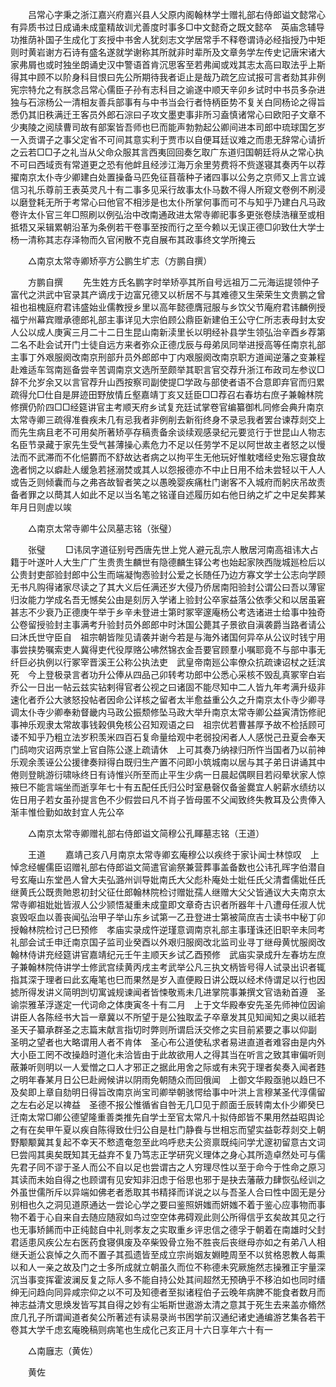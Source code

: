 <!-- { "loadSidebar": true } -->
　　吕常心字秉之浙江嘉兴府嘉兴县人父原内阁翰林学士赠礼部右侍郎谥文懿常心有异质书过日成诵未成童精故训尤善度时事多□中文懿奇之既文懿卒　英庙念辅导功推荫补国子生成化丁亥授中书舍人犹刻志文学居常手不释卷谓诗必经指授乃中矩则时黄岩谢方石诗有盛名遂就学谢称其所就非时辈所及文章务学左传史记唐宋诸大家弗屑也或时独坐朗诵史汉中警语首肯沉思客至若弗闻或戏其志太高曰取法乎上斯得其中顾不以阶身科目恨曰先公所期待我者讵止是哉乃疏乞应试报可言者劾其非例　宪宗特允之有朕念吕常心儒臣子孙有志科目之谕遂中顺天辛卯乡试时中书员多杂进独与石淙杨公一清相友善兵部事有与中书当会行者恃柄臣势不复关白同杨论之得旨悉仍其旧秩满迁王客员外郎石淙曰子攻文墨吏事非所习盍慎诸常心曰欧阳子文章不少夷陵之阅牍曹司故有部案皆吾师也巳而能声勃勃起公卿间进本司郎中琉球国乞岁一入贡谓子之事父定省不可间其意实利于贾市以自便耳廷议难之而患无辞常心请折之云若□□子之礼当从父命众服其言西夷回回奏乞取广东道归国朝廷将从之常心执不可曰西域贡有常道更之恐有他衅且经涉江海万余里劳费将不赀遂寝其奏丙午以荐擢南京太仆寺少卿建白处置操备马匹免征苜蓿种子诸四事以公务之京师又上言立诚信习礼乐尊前王表英灵凡十有二事多见采行故事太仆马数不得人所窥文卷例不刷浸以磨登耗无所于考常心曰他官不相涉是也太仆所掌何事而可不与知乎乃建白凡马政卷许太仆官三年□照刷以例弘治中改南通政进太常寺卿祀事多更张卷牍浩穰至或相抵牾又采辑累朝沿革为条例若干卷事至按而行之至今赖以无误正德□卯致仕大学士杨一清称其志存泽物而久官闲散不克自展布其政事终文学所掩云 

　　△南京太常寺卿矫亭方公鹏生圹志（方鹏自撰） 

　　方鹏自撰 
　　先生姓方氏名鹏字时举矫亭其所自号远祖万二元海运提领仲子富代之洪武中官录其产谪戌于边富兄德又以析居不与其难德又生荣荣生文贵鹏之曾祖也祖槐庭府君讳盛始业儒教授乡里以高年懿德膺冠服与乡饮父节庵府君讳麟例授福宁州幕宾赠承德郎礼部主事详见大宗伯顾公鼎臣新建伯王公守仁所志表母封太安人公以成人庚寅三月二十二日生昆山南新渎里长以明经补县学生领弘治辛酉乡荐第二名不赴会试开门士徒自远方来者弥众正德戊辰与母弟凤同举进授高等任南京礼部主事丁外艰服阕改南京刑部升员外郎郎中丁内艰服阕改南京职方道闻逆藩之变兼程赴难适车驾南廵备尝辛苦调南京文选所至颇举其职言官交荐升浙江布政司左参议□辞不允岁余又以言官荐升山西按察司副使提□学政与部使者语不合意即弃官而归累疏得允□仕自是屏迹田野放情丘壑嘉靖丁亥又廷臣□□荐召右春坊右庶子兼翰林院修撰仍阶四□□经筵讲官主考顺天府乡试复充廷试掌卷官编纂御札同修会典升南京太常寺卿三疏得准飬疾未几有忌我者非例削去新衔终身不录忌我者罢台谏荐剡交上而先生病且老不可用矣所著矫亭存稿责备余谈续观感录纪元要览行于世昆山人物志名臣节录藏于家先生受气甚薄操心素危力不足以任劳学不足以阿世故主者怒之以慢法而不武滞而不化悒欝而不舒故达者病之以拘平生无他玩好惟躭嗜经史殆忘寝食故逸者悯之以癖赴人缓急若拯溺焚或其人以怨报德亦不中止日用不给未尝轻以干人人或告乏则倾囊而与之弗吝故智者笑之以愚晚婴疾痛杜门谢客不入城府而躬庆吊故责备者罪之以蕳其人如此不足以当名笔之铭谨自述履历如右他日纳之圹之中足矣葬某年月日则虗以竢 

　　△南京太常寺卿牛公凤墓志铭（张璧） 

　　张璧 
　　□讳凤字道征别号西唐先世上党人避元乱宗人散居河南高祖讳大占籍于叶遂叶人大生广广生贵贵生麟世有隐德麟生铎公考也始起家陜西陇城廵检后以公贵封吏部验封郎中公生而端凝恂悫验封公爱之长随任乃边方寡文学士公志向学顾无书凡购得诸家尽读之了其大义后任满还岁大侵乃侨居南阳验封公谓公曰吾以薄宦归汝能力学成名吾无憾矣公由是刻厉入学诸上验封公卒家益落公依季父和以居虽窘甚志不少衰乃正德庚午举于乡辛未登进士第时冢宰邃庵杨公考选诸进士给事中独奇公卷留授验封主事满考升验封员外郎郎中时沐国公薨其子景欲自滇袭爵当路者请公曰沐氏世守臣自　祖宗朝皆陛见请袭并谢今若是与海外诸国何异卒从公议时钱宁用事尝挟势嘱索吏人冀得吏代役厚赂公咈然锦衣金吾要官顾羣小嘱耶竟不与部中事无纤巨必执例以行冢宰晋溪王公称公执法吏　武皇帝南廵公率僚众抗疏谏诏杖之廷滨死　今上登极录言者功升公俸从四品己卯转考功郎中公悉心采核不毁乱真冢宰白岩乔公一日出一帖云兹实钻剌得官者公视之曰诸固不能尽知中二人皆九年考满升级非速化者乔公大骇怒投帖者因命公详核之留者太半愈益重公久之升南京太仆寺少卿寻调太仆寺少卿奉勑督畿内马政公振颓修坠马政大举升南京太常寺卿公益寅清饬修祀事神乐观隶太常故事钱榖俱免核公召知观语之曰　祖宗优若曹甚厚予故不检括顾可诿不知乎乃粗立法岁积羡米四百石复命量给观中老弱投闲者人人感悦己丑夏会奉天门鸱吻灾诏两京堂上官自陈公遂上疏请休　上可其奏乃纳禄归所忤当国者乃以前神乐观余羡诬公公援律奏辩得白既归生产置不问即小筑城南以居与其子弟日讲诵其中倦则登眺游衍啸咏终日有诗惟兴所至而止平生少病一日晨起偶瞑目若闷晕状家人惊掖巳不能言端坐而逝享年七十有五配任氏归公时室悬磬仅备釜爨宜人躬薪水绩纺以佐日用子若女虽孙提言色不少假尝曰凡不肖子皆母匿不父闻致终失教耳及公贵俸入渐丰惟俭勤如故封宜人先公卒 

　　△南京太常寺卿赠礼部右侍郎谥文简穆公孔睴墓志铭（王道） 

　　王道 
　　嘉靖己亥八月南京太常寺卿玄庵穆公以疾终于家讣闻士林惊叹　上悼念经幄儒臣诏赠礼部右侍郎谥文简遣官谕祭兼营葬事盖备数也公讳孔晖字伯潜自号玄庵山东堂邑人曾大夫弘潞州训导妣南氏大父彪朴庵处士妣任氏父清耆儒妣任氏继黄氏公既贵貤恩初封父征仕郎翰林院检讨赠妣孺人继赠大父父皆通议大夫南京太常寺卿祖妣妣皆淑人公少颕悟凝重未成童即文章奇古识者所器年十八遭母任淑人忧哀毁呕血以善丧闻弘治甲子举山东乡试第一乙丑登进士第被简庶吉士读书中秘丁卯授翰林院检讨己巳预修　孝庙实录成忤逆瑾意调南京礼部主事瑾诛还旧职辛未同考礼部会试壬申迁南京国子监司业癸酉以外艰归服阕改北监司业寻丁继母黄忧服阕改翰林侍讲充经筵讲官嘉靖纪元壬午主顺天乡试乙酉预修　武庙实录成升左春坊左庶子兼翰林院侍讲学士修武宫续黄丙戌主考武举公凡三执文柄皆号得人试录出识者辄指其深于理者曰此玄庵笔也巳而果然是岁入直便殿日讲公既以经术侍谓足以行也因摅所得发讲义简明剀切寓诚规谏闻者皆悚敬焉未几进掌院事兼撰文官诰勑首遵　圣谕崇雅革浮遂定一代词命之体庚寅冬十有二月　上于文华殿奉安先圣先师神位因谕讲臣人各陈经书大旨一章冀以不所望于是公独取孟子卒章发其见知闻知之奥以祗若　圣天子纂承群圣之志篇末献言指切时弊则所谓启沃交修之实目前紧要之事以仰副　圣明之望者也大略谓用人者不肯体　圣心布公道使私求者易进直道者难容由是内外大小臣工罔不改操趋时道化未洽皆由于此故欲用人之得其当在听言之致其审偏听则蔽兼听则明以一人爱憎之口人才邪正之据此用舍之际或有未究于理者矣奏入闻者韪之明年春某月日公巳赴阙候讲以阴雨免朝随众而回俄闻　上御文华殿亟驰以趋巳不及矣即上章自劾明日得旨改南京尚宝司卿举朝骇愕给事中叶洪上言穆某圣代淳儒留之左右必足以禆益　圣德不报公惟循省自咎无几□见于颜面壬辰转南太仆少卿癸巳迁南太常□卿公德望隆重善类推先自学士至官太常凡十拟侍郎皆不果用然益昭舆论之有在矣甲午夏以疾自陈得致仕归公自是杜门静飬与世相忘而望实益彰荐剡交上朝野颙颙冀其复起不幸天不慗遗奄忽至此呜呼悲夫公资禀既纯问学尤邃初留意古文词巳尝闯其奥矣既知其无益弃不复乃笃志正学研究义理体之身心其所造卓然处可与儒先君子同不谬于圣人而公不自以足也尝谓古之人穷理尽性以至于命今于性命之原习其读而未始自得之也顾谓有见安知非汨虑于俗思也邪于是抉去藩蔽力肆恢弘经训之外虽世儒所斥以异端如佛老者悉取其书精择而详说之以与吾圣人合曰性中固无是分别相也久之洞见道原通达一尝论心学之要曰鉴照妍媸而妍媸不着于鉴心应事物而事物不着于心自来自去随应随寂如鸟过空空体弗碍观此则公所得信乎玄矣故其见之行也无事矫餙而中正纯懿自中礼则孝友之实取重乡评忠信之德孚于朝着在南雄时父封君适患风疾公左右医药食寝俱废及卒柴毁骨立殆不胜丧后丧继母亦如之有弟八人相继夭逝公哀悼之久而不置子其孤遗皆至成立宗尚姻友婣睦周至不以贫格恩教人每熏以和人一亲之故及门之士多所成就立朝虽久而位不称德未究厥施然志操雅正宇量深沉当事变挥霍波澜反复之际人多不能自持公处其间超然无预确乎不移泊如也同时缙绅无问趋向同异咸宗仰之以不可及知德者至拟诸程伯子云晚年病脾不能食者数月而神志益清文思焕发皆写其自得之妙有尘垢斯世遨游太清之意其于死生去来盖亦翛然庶几孔子所谓闻道者矣公所著述有读易录尚书困学前汉通纪诸史通编游艺集各若干卷其大学千虑玄庵晚稿则病笔也生成化己亥正月十六日享年六十有一 

　　△南廱志（黄佐） 

　　黄佐 
